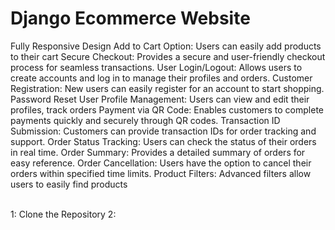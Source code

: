 # Django Ecommerce Website

Fully Responsive Design
Add to Cart Option: Users can easily add products to their cart
Secure Checkout: Provides a secure and user-friendly checkout process for seamless transactions.
User Login/Logout: Allows users to create accounts and log in to manage their profiles and orders.
Customer Registration: New users can easily register for an account to start shopping.
Password Reset
User Profile Management: Users can view and edit their profiles, track orders
Payment via QR Code: Enables customers to complete payments quickly and securely through QR codes.
Transaction ID Submission: Customers can provide transaction IDs for order tracking and support.
Order Status Tracking: Users can check the status of their orders in real time.
Order Summary: Provides a detailed summary of orders for easy reference.
Order Cancellation: Users have the option to cancel their orders within specified time limits.
Product Filters: Advanced filters allow users to easily find products

<br>
1: Clone the Repository 
2: 
